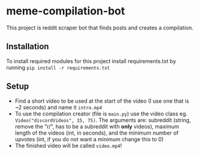 # meme-compilation-bot
This project is reddit scraper bot that finds posts and creates a compilation.
## Installation
To install required modules for this project install requirements.txt by running `pip install -r requirements.txt`
## Setup
- Find a short video to be used at the start of the video (I use one that is ~2 seconds) and name it `intro.mp4`
- To use the compilation creator (file is `main.py`) use the video class eg. `Video("discordVideos", 15, 75)`. The arguments are: subreddit (string, remove the "r/", has to be a subreddit with **only** videos), maximum length of the videos (int, in seconds), and the minimum number of upvotes (int, if you do not want a minimum change this to 0)
- The finished video will be called `video.mp4`!
